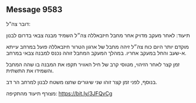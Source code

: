 ## Message 9583

דובר צה"ל:

תיעוד: לאחר מעקב מדויק אחר מחבל חיזבאללה צה״ל השמיד מבנה צבאי בדרום לבנון

מוקדם יותר היום כוח צה״ל זיהה מחבל של ארגון הטרור חיזבאללה פועל במרחב עייתא א-שעב והחל במעקב אחריו.
במהלך המעקב המחבל זוהה נכנס למבנה צבאי במרחב.

זמן קצר לאחר הזיהוי, מטוסי קרב של חיל האוויר תקפו את המבנה בו שהה המחבל והשמידו את התשתית.

בנוסף, לפני זמן קצר זוהו שני שיגורים שחצו משטח לבנון למרחב הר דב.

מצורף תיעוד מהתקיפה: https://bit.ly/3JFQvCg

